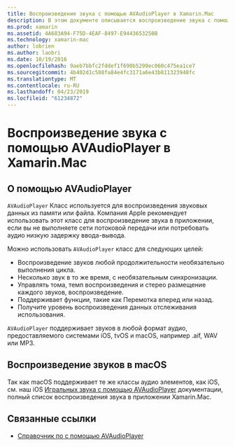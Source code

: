 ```yaml
---
title: Воспроизведение звука с помощью AVAudioPlayer в Xamarin.Mac
description: В этом документе описывается воспроизведение звука с помощью AVAudioPlayer в приложении Xamarin.Mac. Здесь рассматриваются помощью AVAudioPlayer на высоком уровне и ссылки на другую документацию, которая более полно освещает его.
ms.prod: xamarin
ms.assetid: 4A683A94-F75D-4EAF-8497-E9443653250B
ms.technology: xamarin-mac
author: lobrien
ms.author: laobri
ms.date: 10/19/2016
ms.openlocfilehash: 9aeb7bbfc2fddef1f690b5299ec060c475ea1ce7
ms.sourcegitcommit: 4b402d1c508fa84e4fc3171a6e43b811323948fc
ms.translationtype: MT
ms.contentlocale: ru-RU
ms.lasthandoff: 04/23/2019
ms.locfileid: "61234872"
---
```

# <a name="playing-sound-with-avaudioplayer-in-xamarinmac"></a>Воспроизведение звука с помощью AVAudioPlayer в Xamarin.Mac

## <a name="about-the-avaudioplayer"></a>О помощью AVAudioPlayer

`AVAudioPlayer` Класс используется для воспроизведения звуковых данных из памяти или файла. Компания Apple рекомендует использовать этот класс для воспроизведение звука в приложении, если вы не выполняете сети потоковой передачи или потребовать аудио низкую задержку ввода-вывода.

Можно использовать `AVAudioPlayer` класс для следующих целей:

- Воспроизведение звуков любой продолжительности необязательно выполнения цикла.
- Несколько звук в то же время, с необязательным синхронизации.
- Управлять тома, темп воспроизведения и стерео размещение каждого звуков, воспроизведение.
- Поддерживает функции, такие как Перемотка вперед или назад.
- Получите уровень воспроизведения данных отслеживания использования.

`AVAudioPlayer` поддерживает звуков в любой формат аудио, предоставляемого системами iOS, tvOS и macOS, например .aif, WAV или MP3.

## <a name="playing-sounds-in-macos"></a>Воспроизведение звуков в macOS

Так как macOS поддерживает те же классы аудио элементов, как iOS, см. наш iOS [Игральных звука с помощью AVAudioPlayer](https://github.com/xamarin/recipes/tree/master/Recipes/ios/media/sound/avaudioplayer) документации, полный список воспроизведения звука в приложении Xamarin.Mac.

## <a name="related-links"></a>Связанные ссылки

- [Справочник по с помощью AVAudioPlayer](https://developer.apple.com/documentation/avfoundation/avaudioplayer)
